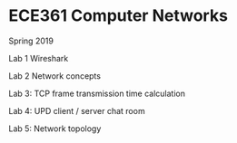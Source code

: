 # ECE361 Computer Networks

Spring 2019

Lab 1 Wireshark

Lab 2 Network concepts

Lab 3: TCP frame transmission time calculation

Lab 4: UPD client / server chat room

Lab 5: Network topology
